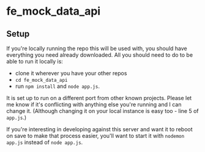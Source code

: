 # fe_mock_data_api

## Setup

If you're locally running the repo this will be used with, you should have everything you need already downloaded. All you should need to do to be able to run it locally is:
- clone it wherever you have your other repos
- `cd fe_mock_data_api`
- run `npm install` and `node app.js`. 

It is set up to run on a different port from other known projects. Please let me know if it's conflicting with anything else you're running and I can change it. (Although changing it on your local instance is easy too - line 5 of `app.js`.)

If you're interesting in developing against this server and want it to reboot on save to make that process easier, you'll want to start it with `nodemon app.js` instead of `node app.js`.